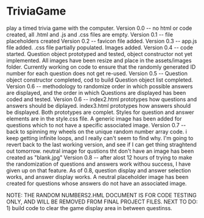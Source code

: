 # TriviaGame
play a timed trivia game with the computer.
Version 0.0 -- no html or code created, all .html and .js and .css files are empty.
Version 0.1 -- file placeholders created
Version 0.2 -- favicon file added.
Version 0.3 -- app.js file added. .css file partially populated. Images added.
Version 0.4 -- code started. Question object prototyped and tested, object constructor not yet implemented. All images have been resize and place in the assets/images folder. Currently working on code to ensure that the randomly generated ID number for each question does not get re-used.
Version 0.5 -- Question object constructor completed, cod to build Question object list completed.
Version 0.6 -- methodology to randomize order in which possible answers are displayed, and the order in which Questions are displayed has been coded and tested.
Version 0.6 -- index2.html prototypes how questions and answers should be diplayed. index3.html prototypes how answers should be displayed. Both prototypes are complet. Styles for question and answer elements are in the style.css file. A generic image has been added for questions which to not have a specific associated image.
Version 0.7 -- back to spinning my wheels on the unique random number array code. i keep getting infinite loops, and I really can't seem to find why. I'm going to revert back to the last working version, and see if I can get thing straghtend out tomorrow. neutral image for qustions tht don't have an image has been created as "blank.jpg"
Version 0.8 -- after alost 12 hours of trying to make the randomization of questions and answers work withou success, I have given up on that feature. As of 0.8, question display and answer selection works, and answer display works. A neutral placeholder image has been created for questions whose answers do not have an associated image.

NOTE: THE RANDOM NUMBERS2.HML DOCUMENT IS FOR CODE TESTING ONLY, AND WILL BE REMOVED FROM FINAL PROJECT FILES.
NEXT TO DO: 1) build code to clear the game display area in between questinss.

